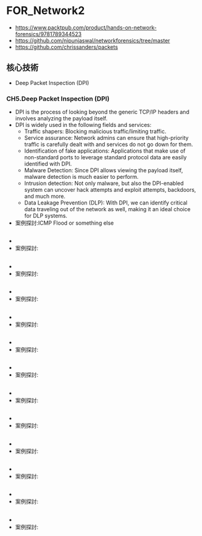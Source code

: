 # FOR_Network2
- https://www.packtpub.com/product/hands-on-network-forensics/9781789344523
- https://github.com/nipunjaswal/networkforensics/tree/master
- https://github.com/chrissanders/packets

## 

## 核心技術
- Deep Packet Inspection (DPI)


### CH5.Deep Packet Inspection (DPI)
- DPI is the process of looking beyond the generic TCP/IP headers and involves analyzing the payload itself.
- DPI is widely used in the following fields and services:
  - Traffic shapers: Blocking malicious traffic/limiting traffic.
  - Service assurance: Network admins can ensure that high-priority traffic is carefully dealt with and services do not go down for them.
  - Identification of fake applications: Applications that make use of non-standard ports to leverage standard protocol data are easily identified with DPI.
  - Malware Detection: Since DPI allows viewing the payload itself, malware detection is much easier to perform.
  - Intrusion detection: Not only malware, but also the DPI-enabled system can uncover hack attempts and exploit attempts, backdoors, and much more.
  - Data Leakage Prevention (DLP): With DPI, we can identify critical data traveling out of the network as well, making it an ideal choice for DLP systems.
- 案例探討:ICMP Flood or something else

##
-
- 案例探討:

##
-
- 案例探討:

##
-
- 案例探討:

##
-
- 案例探討:

##
-
- 案例探討:

##
-
- 案例探討:

##
-
- 案例探討:

##
-
- 案例探討:

##
-
- 案例探討:

##
-
- 案例探討:

##
-
- 案例探討:

##
-
- 案例探討:
